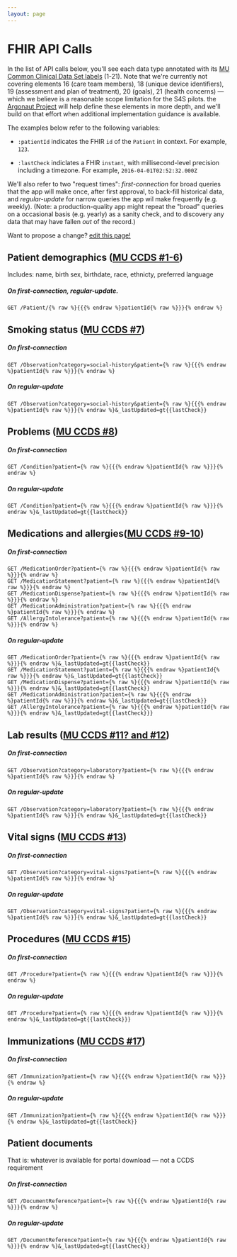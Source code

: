 ```yaml
---
layout: page
---
```


# FHIR API Calls

In the list of API calls below, you'll see each data type annotated with its [MU Common Clinical Data Set labels](https://www.healthit.gov/sites/default/files/2015Ed_CCG_CCDS.pdf) (1-21). Note that we're currently not covering elements 16 (care team members), 18 (unique device identifiers), 19 (assessment and plan of treatment), 20 (goals), 21 (health concerns) — which we believe is a reasonable scope limitation for the S4S pilots. the [Argonaut Project](http://argonautwiki.hl7.org/index.php?title=Main_Page) will help define these elements in more depth, and we'll build on that effort when additional implementation guidance is available.

The examples below refer to the following variables:

 * `:patientId` indicates the FHIR `id` of the `Patient` in context. For example, `123`.

 * `:lastCheck` indiclates a FHIR `instant`, with millisecond-level precision including a timezone. For example, `2016-04-01T02:52:32.000Z`

We'll also refer to two "request times": *first-connection* for broad queries that the app will make once, after first approval, to back-fill historical data, and *regular-update* for narrow queries the app wil make frequently (e.g. weekly). (Note: a production-quality app might repeat the "broad" queries on a occasional basis (e.g. yearly) as a sanity check, and to discovery any data that may have fallen _out_ of the record.)

Want to propose a change?
[edit this page!](https://github.com/sync-for-science/sync-for-science.github.io/edit/master/api-calls/index.md)

## Patient demographics ([MU CCDS #1-6](https://www.healthit.gov/sites/default/files/2015Ed_CCG_CCDS.pdf))
Includes: name, birth sex, birthdate, race, ethnicty, preferred language

##### On *first-connection*, *regular-update*.
    GET /Patient/{% raw %}{{{% endraw %}patientId{% raw %}}}{% endraw %}

## Smoking status ([MU CCDS #7](https://www.healthit.gov/sites/default/files/2015Ed_CCG_CCDS.pdf))

##### On *first-connection*
    GET /Observation?category=social-history&patient={% raw %}{{{% endraw %}patientId{% raw %}}}{% endraw %}

##### On *regular-update*
    GET /Observation?category=social-history&patient={% raw %}{{{% endraw %}patientId{% raw %}}}{% endraw %}&_lastUpdated=gt{{lastCheck}}


## Problems ([MU CCDS #8](https://www.healthit.gov/sites/default/files/2015Ed_CCG_CCDS.pdf))

##### On *first-connection*
    GET /Condition?patient={% raw %}{{{% endraw %}patientId{% raw %}}}{% endraw %}

##### On *regular-update*
    GET /Condition?patient={% raw %}{{{% endraw %}patientId{% raw %}}}{% endraw %}&_lastUpdated=gt{{lastCheck}}


## Medications and allergies([MU CCDS #9-10](https://www.healthit.gov/sites/default/files/2015Ed_CCG_CCDS.pdf))

##### On *first-connection*
    GET /MedicationOrder?patient={% raw %}{{{% endraw %}patientId{% raw %}}}{% endraw %}
    GET /MedicationStatement?patient={% raw %}{{{% endraw %}patientId{% raw %}}}{% endraw %}
    GET /MedicationDispense?patient={% raw %}{{{% endraw %}patientId{% raw %}}}{% endraw %}
    GET /MedicationAdministration?patient={% raw %}{{{% endraw %}patientId{% raw %}}}{% endraw %}
    GET /AllergyIntolerance?patient={% raw %}{{{% endraw %}patientId{% raw %}}}{% endraw %}

##### On *regular-update*
    GET /MedicationOrder?patient={% raw %}{{{% endraw %}patientId{% raw %}}}{% endraw %}&_lastUpdated=gt{{lastCheck}}
    GET /MedicationStatement?patient={% raw %}{{{% endraw %}patientId{% raw %}}}{% endraw %}&_lastUpdated=gt{{lastCheck}}
    GET /MedicationDispense?patient={% raw %}{{{% endraw %}patientId{% raw %}}}{% endraw %}&_lastUpdated=gt{{lastCheck}}
    GET /MedicationAdministration?patient={% raw %}{{{% endraw %}patientId{% raw %}}}{% endraw %}&_lastUpdated=gt{{lastCheck}}
    GET /AllergyIntolerance?patient={% raw %}{{{% endraw %}patientId{% raw %}}}{% endraw %}&_lastUpdated=gt{{lastCheck}}}


## Lab results ([MU CCDS #11? and #12](https://www.healthit.gov/sites/default/files/2015Ed_CCG_CCDS.pdf))

##### On *first-connection*
    GET /Observation?category=laboratory?patient={% raw %}{{{% endraw %}patientId{% raw %}}}{% endraw %}

##### On *regular-update*
    GET /Observation?category=laboratory?patient={% raw %}{{{% endraw %}patientId{% raw %}}}{% endraw %}&_lastUpdated=gt{{lastCheck}}

## Vital signs ([MU CCDS #13](https://www.healthit.gov/sites/default/files/2015Ed_CCG_CCDS.pdf))

##### On *first-connection*
    GET /Observation?category=vital-signs?patient={% raw %}{{{% endraw %}patientId{% raw %}}}{% endraw %}

##### On *regular-update*
    GET /Observation?category=vital-signs?patient={% raw %}{{{% endraw %}patientId{% raw %}}}{% endraw %}&_lastUpdated=gt{{lastCheck}}

## Procedures ([MU CCDS #15](https://www.healthit.gov/sites/default/files/2015Ed_CCG_CCDS.pdf))

##### On *first-connection*
    GET /Procedure?patient={% raw %}{{{% endraw %}patientId{% raw %}}}{% endraw %}

##### On *regular-update*
    GET /Procedure?patient={% raw %}{{{% endraw %}patientId{% raw %}}}{% endraw %}&_lastUpdated=gt{{lastCheck}}}

## Immunizations ([MU CCDS #17](https://www.healthit.gov/sites/default/files/2015Ed_CCG_CCDS.pdf))

##### On *first-connection*
    GET /Immunization?patient={% raw %}{{{% endraw %}patientId{% raw %}}}{% endraw %}

##### On *regular-update*
    GET /Immunization?patient={% raw %}{{{% endraw %}patientId{% raw %}}}{% endraw %}&_lastUpdated=gt{{lastCheck}}

## Patient documents

That is: whatever is available for portal download — not a CCDS requirement

##### On *first-connection*
    GET /DocumentReference?patient={% raw %}{{{% endraw %}patientId{% raw %}}}{% endraw %}

##### On *regular-update*
    GET /DocumentReference?patient={% raw %}{{{% endraw %}patientId{% raw %}}}{% endraw %}&_lastUpdated=gt{{lastCheck}}
